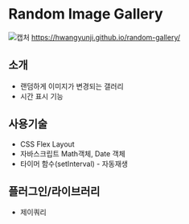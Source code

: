 # Random Image Gallery

![캡처](https://user-images.githubusercontent.com/105402299/174711043-2eeec868-fe40-4f5b-a1a3-4443203e99a5.JPG)
https://hwangyunji.github.io/random-gallery/

## 소개
- 랜덤하게 이미지가 변경되는 갤러리
- 시간 표시 기능

## 사용기술
- CSS Flex Layout
- 자바스크립트 Math객체, Date 객체
- 타이머 함수(setInterval) - 자동재생

## 플러그인/라이브러리
- 제이쿼리
